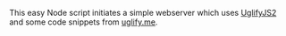 This easy Node script initiates a simple webserver which uses [UglifyJS2](https://github.com/mishoo/UglifyJS2) and some code snippets from [uglify.me](http://uglify.me/).
